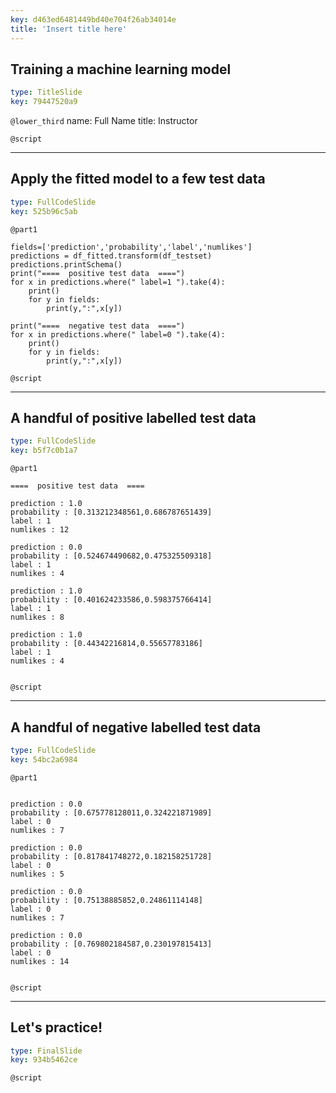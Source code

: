 ```yaml
---
key: d463ed6481449bd40e704f26ab34014e
title: 'Insert title here'
---
```


## Training a machine learning model

```yaml
type: TitleSlide
key: 79447520a9
```

`@lower_third`
name: Full Name
title: Instructor

`@script`


---

## Apply the fitted model to a few test data

```yaml
type: FullCodeSlide
key: 525b96c5ab
```

`@part1`
```
fields=['prediction','probability','label','numlikes']
predictions = df_fitted.transform(df_testset)
predictions.printSchema()
print("====  positive test data  ====")
for x in predictions.where(" label=1 ").take(4):
    print()
    for y in fields:
        print(y,":",x[y])

print("====  negative test data  ====")
for x in predictions.where(" label=0 ").take(4):
    print()
    for y in fields:
        print(y,":",x[y])

```

`@script`


---

## A handful of positive labelled test data

```yaml
type: FullCodeSlide
key: b5f7c0b1a7
```

`@part1`
```
====  positive test data  ====

prediction : 1.0
probability : [0.313212348561,0.686787651439]
label : 1
numlikes : 12

prediction : 0.0
probability : [0.524674490682,0.475325509318]
label : 1
numlikes : 4

prediction : 1.0
probability : [0.401624233586,0.598375766414]
label : 1
numlikes : 8

prediction : 1.0
probability : [0.44342216814,0.55657783186]
label : 1
numlikes : 4


```



`@script`


---

## A handful of negative labelled test data

```yaml
type: FullCodeSlide
key: 54bc2a6984
```

`@part1`
```

prediction : 0.0
probability : [0.675778128011,0.324221871989]
label : 0
numlikes : 7

prediction : 0.0
probability : [0.817841748272,0.182158251728]
label : 0
numlikes : 5

prediction : 0.0
probability : [0.75138885852,0.24861114148]
label : 0
numlikes : 7

prediction : 0.0
probability : [0.769802184587,0.230197815413]
label : 0
numlikes : 14


```

`@script`


---

## Let's practice!

```yaml
type: FinalSlide
key: 934b5462ce
```

`@script`
